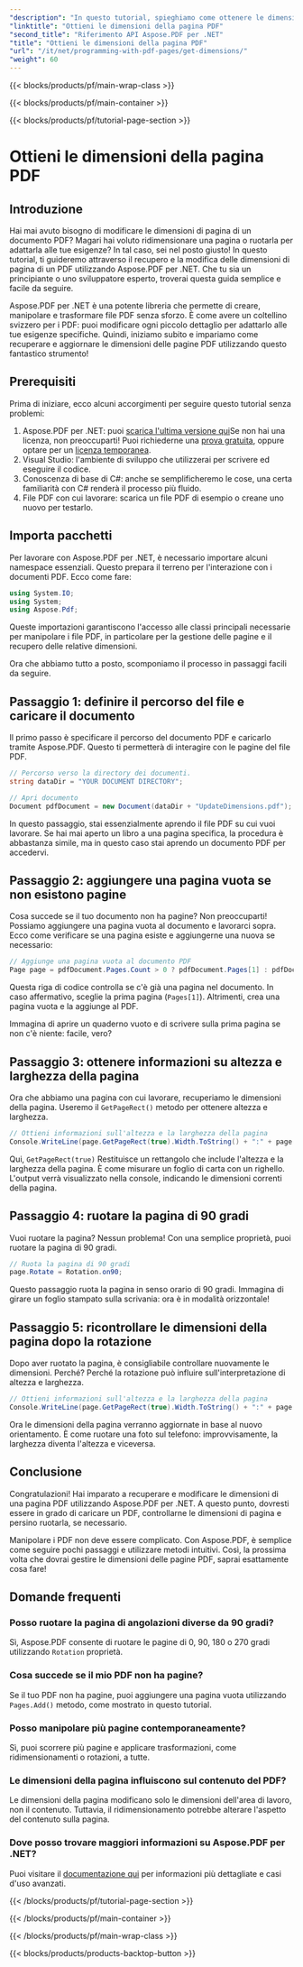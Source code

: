 ```yaml
---
"description": "In questo tutorial, spieghiamo come ottenere le dimensioni di una pagina PDF ed eseguire manipolazioni utilizzando Aspose.PDF per .NET. Vengono forniti passaggi dettagliati per guidarvi attraverso il processo."
"linktitle": "Ottieni le dimensioni della pagina PDF"
"second_title": "Riferimento API Aspose.PDF per .NET"
"title": "Ottieni le dimensioni della pagina PDF"
"url": "/it/net/programming-with-pdf-pages/get-dimensions/"
"weight": 60
---
```


{{< blocks/products/pf/main-wrap-class >}}

{{< blocks/products/pf/main-container >}}

{{< blocks/products/pf/tutorial-page-section >}}

# Ottieni le dimensioni della pagina PDF

## Introduzione

Hai mai avuto bisogno di modificare le dimensioni di pagina di un documento PDF? Magari hai voluto ridimensionare una pagina o ruotarla per adattarla alle tue esigenze? In tal caso, sei nel posto giusto! In questo tutorial, ti guideremo attraverso il recupero e la modifica delle dimensioni di pagina di un PDF utilizzando Aspose.PDF per .NET. Che tu sia un principiante o uno sviluppatore esperto, troverai questa guida semplice e facile da seguire.

Aspose.PDF per .NET è una potente libreria che permette di creare, manipolare e trasformare file PDF senza sforzo. È come avere un coltellino svizzero per i PDF: puoi modificare ogni piccolo dettaglio per adattarlo alle tue esigenze specifiche. Quindi, iniziamo subito e impariamo come recuperare e aggiornare le dimensioni delle pagine PDF utilizzando questo fantastico strumento!

## Prerequisiti

Prima di iniziare, ecco alcuni accorgimenti per seguire questo tutorial senza problemi:

1. Aspose.PDF per .NET: puoi [scarica l'ultima versione qui](https://releases.aspose.com/pdf/net/)Se non hai una licenza, non preoccuparti! Puoi richiederne una [prova gratuita](https://releases.aspose.com/), oppure optare per un [licenza temporanea](https://purchase.aspose.com/temporary-license/).
2. Visual Studio: l'ambiente di sviluppo che utilizzerai per scrivere ed eseguire il codice.
3. Conoscenza di base di C#: anche se semplificheremo le cose, una certa familiarità con C# renderà il processo più fluido.
4. File PDF con cui lavorare: scarica un file PDF di esempio o creane uno nuovo per testarlo.

## Importa pacchetti

Per lavorare con Aspose.PDF per .NET, è necessario importare alcuni namespace essenziali. Questo prepara il terreno per l'interazione con i documenti PDF. Ecco come fare:

```csharp
using System.IO;
using System;
using Aspose.Pdf;
```

Queste importazioni garantiscono l'accesso alle classi principali necessarie per manipolare i file PDF, in particolare per la gestione delle pagine e il recupero delle relative dimensioni.

Ora che abbiamo tutto a posto, scomponiamo il processo in passaggi facili da seguire.

## Passaggio 1: definire il percorso del file e caricare il documento

Il primo passo è specificare il percorso del documento PDF e caricarlo tramite Aspose.PDF. Questo ti permetterà di interagire con le pagine del file PDF.

```csharp
// Percorso verso la directory dei documenti.
string dataDir = "YOUR DOCUMENT DIRECTORY";

// Apri documento
Document pdfDocument = new Document(dataDir + "UpdateDimensions.pdf");
```

In questo passaggio, stai essenzialmente aprendo il file PDF su cui vuoi lavorare. Se hai mai aperto un libro a una pagina specifica, la procedura è abbastanza simile, ma in questo caso stai aprendo un documento PDF per accedervi.

## Passaggio 2: aggiungere una pagina vuota se non esistono pagine

Cosa succede se il tuo documento non ha pagine? Non preoccuparti! Possiamo aggiungere una pagina vuota al documento e lavorarci sopra. Ecco come verificare se una pagina esiste e aggiungerne una nuova se necessario:

```csharp
// Aggiunge una pagina vuota al documento PDF
Page page = pdfDocument.Pages.Count > 0 ? pdfDocument.Pages[1] : pdfDocument.Pages.Add();
```

Questa riga di codice controlla se c'è già una pagina nel documento. In caso affermativo, sceglie la prima pagina (`Pages[1]`). Altrimenti, crea una pagina vuota e la aggiunge al PDF.

Immagina di aprire un quaderno vuoto e di scrivere sulla prima pagina se non c'è niente: facile, vero?

## Passaggio 3: ottenere informazioni su altezza e larghezza della pagina

Ora che abbiamo una pagina con cui lavorare, recuperiamo le dimensioni della pagina. Useremo il `GetPageRect()` metodo per ottenere altezza e larghezza.

```csharp
// Ottieni informazioni sull'altezza e la larghezza della pagina
Console.WriteLine(page.GetPageRect(true).Width.ToString() + ":" + page.GetPageRect(true).Height.ToString());
```

Qui, `GetPageRect(true)` Restituisce un rettangolo che include l'altezza e la larghezza della pagina. È come misurare un foglio di carta con un righello. L'output verrà visualizzato nella console, indicando le dimensioni correnti della pagina.

## Passaggio 4: ruotare la pagina di 90 gradi

Vuoi ruotare la pagina? Nessun problema! Con una semplice proprietà, puoi ruotare la pagina di 90 gradi.

```csharp
// Ruota la pagina di 90 gradi
page.Rotate = Rotation.on90;
```

Questo passaggio ruota la pagina in senso orario di 90 gradi. Immagina di girare un foglio stampato sulla scrivania: ora è in modalità orizzontale!

## Passaggio 5: ricontrollare le dimensioni della pagina dopo la rotazione

Dopo aver ruotato la pagina, è consigliabile controllare nuovamente le dimensioni. Perché? Perché la rotazione può influire sull'interpretazione di altezza e larghezza.

```csharp
// Ottieni informazioni sull'altezza e la larghezza della pagina
Console.WriteLine(page.GetPageRect(true).Width.ToString() + ":" + page.GetPageRect(true).Height.ToString());
```

Ora le dimensioni della pagina verranno aggiornate in base al nuovo orientamento. È come ruotare una foto sul telefono: improvvisamente, la larghezza diventa l'altezza e viceversa.


## Conclusione

Congratulazioni! Hai imparato a recuperare e modificare le dimensioni di una pagina PDF utilizzando Aspose.PDF per .NET. A questo punto, dovresti essere in grado di caricare un PDF, controllarne le dimensioni di pagina e persino ruotarla, se necessario.

Manipolare i PDF non deve essere complicato. Con Aspose.PDF, è semplice come seguire pochi passaggi e utilizzare metodi intuitivi. Così, la prossima volta che dovrai gestire le dimensioni delle pagine PDF, saprai esattamente cosa fare!

## Domande frequenti

### Posso ruotare la pagina di angolazioni diverse da 90 gradi?
Sì, Aspose.PDF consente di ruotare le pagine di 0, 90, 180 o 270 gradi utilizzando `Rotation` proprietà.

### Cosa succede se il mio PDF non ha pagine?
Se il tuo PDF non ha pagine, puoi aggiungere una pagina vuota utilizzando `Pages.Add()` metodo, come mostrato in questo tutorial.

### Posso manipolare più pagine contemporaneamente?
Sì, puoi scorrere più pagine e applicare trasformazioni, come ridimensionamenti o rotazioni, a tutte.

### Le dimensioni della pagina influiscono sul contenuto del PDF?
Le dimensioni della pagina modificano solo le dimensioni dell'area di lavoro, non il contenuto. Tuttavia, il ridimensionamento potrebbe alterare l'aspetto del contenuto sulla pagina.

### Dove posso trovare maggiori informazioni su Aspose.PDF per .NET?
Puoi visitare il [documentazione qui](https://reference.aspose.com/pdf/net/) per informazioni più dettagliate e casi d'uso avanzati.

{{< /blocks/products/pf/tutorial-page-section >}}

{{< /blocks/products/pf/main-container >}}

{{< /blocks/products/pf/main-wrap-class >}}

{{< blocks/products/products-backtop-button >}}